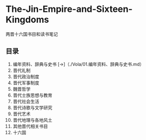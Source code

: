 # The-Jin-Empire-and-Sixteen-Kingdoms
两晋十六国书目和读书笔记

## 目录


1. 编年资料、辞典与史书 [→]（./Vola/01.编年资料、辞典与史书.md）
2. 晋代礼制
3. 晋代政治制度
4. 晋代军事制度
5. 魏晋哲学
6. 晋代士族思想与教育
7. 晋代社会生活
8. 晋代诗歌与文学研究
9. 晋代艺术
10. 晋代地理与各地风土
11. 其他晋代相关书目
12. 十六国
